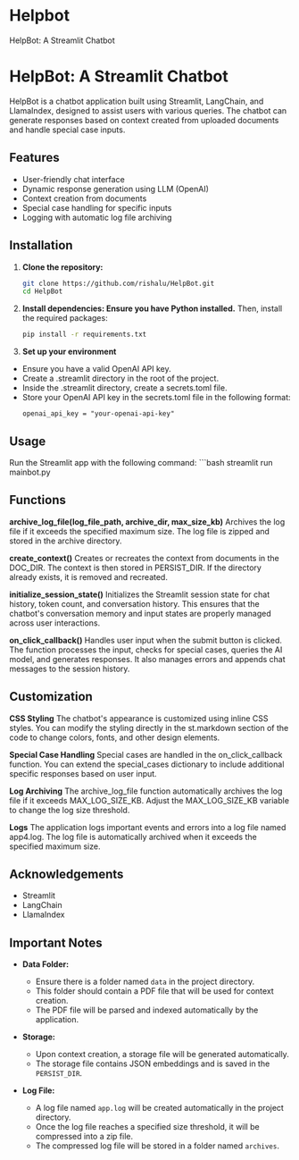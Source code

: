 # Helpbot
HelpBot: A Streamlit Chatbot
# HelpBot: A Streamlit Chatbot

HelpBot is a chatbot application built using Streamlit, LangChain, and LlamaIndex, designed to assist users with various queries. The chatbot can generate responses based on context created from uploaded documents and handle special case inputs.

## Features
- User-friendly chat interface
- Dynamic response generation using LLM (OpenAI)
- Context creation from documents
- Special case handling for specific inputs
- Logging with automatic log file archiving

## Installation

1. **Clone the repository:**
   ```bash
   git clone https://github.com/rishalu/HelpBot.git
   cd HelpBot
   
2. **Install dependencies: Ensure you have Python installed.** 
Then, install the required packages:
    ```bash
    pip install -r requirements.txt

3. **Set up your environment**
- Ensure you have a valid OpenAI API key.
- Create a .streamlit directory in the root of the project.
- Inside the .streamlit directory, create a secrets.toml file.
- Store your OpenAI API key in the secrets.toml file in the following format:
  ```arduino
  openai_api_key = "your-openai-api-key"

## Usage
Run the Streamlit app with the following command:
    ```bash
  streamlit run mainbot.py

## Functions
**archive_log_file(log_file_path, archive_dir, max_size_kb)**
Archives the log file if it exceeds the specified maximum size. The log file is zipped and stored in the archive directory.

**create_context()**
Creates or recreates the context from documents in the DOC_DIR. The context is then stored in PERSIST_DIR. If the directory already exists, it is removed and recreated.

**initialize_session_state()**
Initializes the Streamlit session state for chat history, token count, and conversation history. 
This ensures that the chatbot's conversation memory and input states are properly managed across user interactions.

**on_click_callback()**
Handles user input when the submit button is clicked. The function processes the input, checks for special cases, queries the AI model, and generates responses. 
It also manages errors and appends chat messages to the session history.

## Customization
**CSS Styling**
The chatbot's appearance is customized using inline CSS styles. You can modify the styling directly in the st.markdown section of the code to change colors, fonts, and other design elements.

**Special Case Handling**
Special cases are handled in the on_click_callback function. You can extend the special_cases dictionary to include additional specific responses based on user input.

**Log Archiving**
The archive_log_file function automatically archives the log file if it exceeds MAX_LOG_SIZE_KB. Adjust the MAX_LOG_SIZE_KB variable to change the log size threshold.

**Logs**
The application logs important events and errors into a log file named app4.log. The log file is automatically archived when it exceeds the specified maximum size.


## Acknowledgements
- Streamlit
- LangChain
- LlamaIndex

## Important Notes

- **Data Folder:**
  - Ensure there is a folder named `data` in the project directory.
  - This folder should contain a PDF file that will be used for context creation.
  - The PDF file will be parsed and indexed automatically by the application.

- **Storage:**
  - Upon context creation, a storage file will be generated automatically.
  - The storage file contains JSON embeddings and is saved in the `PERSIST_DIR`.

- **Log File:**
  - A log file named `app.log` will be created automatically in the project directory.
  - Once the log file reaches a specified size threshold, it will be compressed into a zip file.
  - The compressed log file will be stored in a folder named `archives`.
